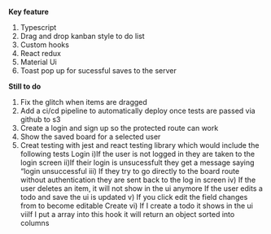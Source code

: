 

**Key feature**

1) Typescript
2) Drag and drop kanban style to do list
3) Custom hooks
4) React redux
5) Material Ui
6) Toast pop up for sucessful saves to the server

**Still to do**
1) Fix the glitch when items are dragged
2) Add a ci/cd pipeline to automatically deploy once tests are passed via github to s3
3) Create a login and sign up so the protected route can work
4) Show the saved board for a selected user
5) Creat testing with jest and react testing library which would include the following tests
   Login 
i)If the user is not logged in they are taken to the login screen
ii)If their login is unsucessfult they get a message saying “login unsuccessful
iii) If they try to go directly to the board route without authentication they are sent back to the log in screen
iv) If the user deletes an item, it will not show in the ui anymore
If the user edits a todo and save the ui is updated 
v) If you click edit the field changes from to become editable
Create
vi) If I create a todo it shows in the ui
viiIf I put a array into this hook it will return an object sorted into columns






